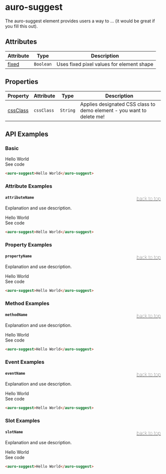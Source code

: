 

# auro-suggest

The auro-suggest element provides users a way to ... (it would be great if you fill this out).

## Attributes

| Attribute | Type      | Description                               |
|-----------|-----------|-------------------------------------------|
| [fixed](#fixed)   | `Boolean` | Uses fixed pixel values for element shape |

## Properties

| Property   | Attribute  | Type     | Description                                      |
|------------|------------|----------|--------------------------------------------------|
| [cssClass](#cssClass) | `cssClass` | `String` | Applies designated CSS class to demo element - you want to delete me! |

## API Examples

### Basic

<div class="twoColDemoRow">
  <div>
    <div class="exampleWrapper">
      <auro-suggest>Hello World</auro-suggest>
    </div>
<auro-accordion lowProfile justifyRight>
  <span slot="trigger">See code</span>

```html
<auro-suggest>Hello World</auro-suggest>
```

</auro-accordion>

### Attribute Examples

#### <a name="attributeName"></a>`attributeName`<a href="#auro-suggest" style="float: right; font-size: 1rem; font-weight: 100;">back to top</a>
Explanation and use description.

<div class="exampleWrapper">
  <auro-suggest>Hello World</auro-suggest>
</div>
<auro-accordion lowProfile justifyRight>
  <span slot="trigger">See code</span>

```html
<auro-suggest>Hello World</auro-suggest>
```

</auro-accordion>

### Property Examples

#### <a name="propertyName"></a>`propertyName`<a href="#auro-suggest" style="float: right; font-size: 1rem; font-weight: 100;">back to top</a>
Explanation and use description.

<div class="exampleWrapper">
  <auro-suggest>Hello World</auro-suggest>
</div>
<auro-accordion lowProfile justifyRight>
  <span slot="trigger">See code</span>

```html
<auro-suggest>Hello World</auro-suggest>
```

</auro-accordion>

### Method Examples

#### <a name="methodName"></a>`methodName`<a href="#auro-suggest" style="float: right; font-size: 1rem; font-weight: 100;">back to top</a>
Explanation and use description.

<div class="exampleWrapper">
  <auro-suggest>Hello World</auro-suggest>
</div>
<auro-accordion lowProfile justifyRight>
  <span slot="trigger">See code</span>

```html
<auro-suggest>Hello World</auro-suggest>
```

</auro-accordion>

### Event Examples

#### <a name="eventName"></a>`eventName`<a href="#auro-suggest" style="float: right; font-size: 1rem; font-weight: 100;">back to top</a>
Explanation and use description.

<div class="exampleWrapper">
  <auro-suggest>Hello World</auro-suggest>
</div>
<auro-accordion lowProfile justifyRight>
  <span slot="trigger">See code</span>

```html
<auro-suggest>Hello World</auro-suggest>
```

</auro-accordion>

### Slot Examples

#### <a name="slotName"></a>`slotName`<a href="#auro-suggest" style="float: right; font-size: 1rem; font-weight: 100;">back to top</a>
Explanation and use description.

<div class="exampleWrapper">
  <auro-suggest>Hello World</auro-suggest>
</div>
<auro-accordion lowProfile justifyRight>
  <span slot="trigger">See code</span>

```html
<auro-suggest>Hello World</auro-suggest>
```

</auro-accordion>
